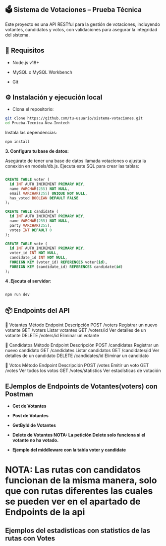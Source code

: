 ## 🗳️ Sistema de Votaciones – Prueba Técnica
Este proyecto es una API RESTful para la gestión de votaciones, incluyendo votantes, candidatos y votos, con validaciones para asegurar la integridad del sistema.

## 🚀 Requisitos
- Node.js v18+

- MySQL o MySQL Workbench

- Git

## ⚙️ Instalación y ejecución local
- Clona el repositorio:

```bash
git clone https://github.com/tu-usuario/sistema-votaciones.git
cd Prueba-Tecnica-New-Inntech
```
Instala las dependencias:

```bash
npm install
```

**3. Configura tu base de datos:**

Asegúrate de tener una base de datos llamada votaciones o ajusta la conexión en models/db.js. Ejecuta este SQL para crear las tablas:

```sql

CREATE TABLE voter (
  id INT AUTO_INCREMENT PRIMARY KEY,
  name VARCHAR(255) NOT NULL,
  email VARCHAR(255) UNIQUE NOT NULL,
  has_voted BOOLEAN DEFAULT FALSE
);

CREATE TABLE candidate (
  id INT AUTO_INCREMENT PRIMARY KEY,
  name VARCHAR(255) NOT NULL,
  party VARCHAR(255),
  votes INT DEFAULT 0
);

CREATE TABLE vote (
  id INT AUTO_INCREMENT PRIMARY KEY,
  voter_id INT NOT NULL,
  candidate_id INT NOT NULL,
  FOREIGN KEY (voter_id) REFERENCES voter(id),
  FOREIGN KEY (candidate_id) REFERENCES candidate(id)
);
```
**4 .Ejecuta el servidor:**

```bash

npm run dev
```

## 📦 Endpoints del API
🔹 Votantes
Método	Endpoint	Descripción
POST	/voters	Registrar un nuevo votante
GET	/voters	Listar votantes
GET	/voters/id	Ver detalles de un votante
DELETE	/voters/id	Eliminar un votante

🔹 Candidatos
Método	Endpoint	Descripción
POST	/candidates	Registrar un nuevo candidato
GET	/candidates	Listar candidatos
GET	/candidates/id	Ver detalles de un candidato
DELETE	/candidates/id	Eliminar un candidato

🔹 Votos
Método	Endpoint	Descripción
POST	/votes	Emitir un voto
GET	/votes	Ver todos los votos
GET	/votes/statistics	Ver estadísticas de votación


## EJemplos de Endpoints de Votantes(voters) con Postman

- **Get de Votantes**


- **Post de Votantes**


- **GetById de Votantes**


- **Delete de Votantes NOTA: La petición Delete solo funciona si el votante no ha votado.**

- **Ejemplo del middleware con la tabla voter y candidate**

# NOTA: Las rutas con candidatos funcionan de la misma manera, solo que con rutas diferentes las cuales se pueden ver en el apartado de Endpoints de la api


## Ejemplos del estadisticas con statistics de las rutas con Votes



